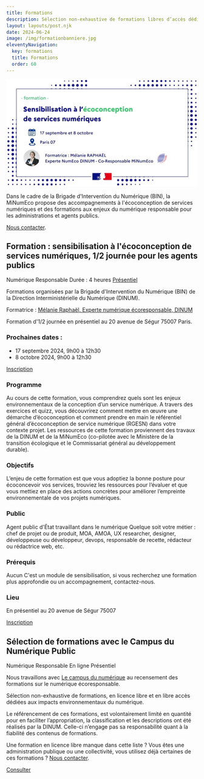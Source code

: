 ```yaml
---
title: Formations
description: Sélection non-exhaustive de formations libres d’accès dédiés aux impacts environnementaux du numérique
layout: layouts/post.njk
date: 2024-06-24
image: /img/formationbanniere.jpg
eleventyNavigation:
  key: formations
  title: Formations
  order: 60
---
```

![Visuel de la formation](/img/formationbanniere.jpg)

<div class="fr-highlight">

Dans le cadre de la Brigade d'Intervention du Numérique (BIN), la MiNumEco propose des accompagnements à l'écoconception de services numériques et des formations aux enjeux du numérique responsable pour les administrations et agents publics. 

[Nous contacter](/contact).

</div>

## Formation : sensibilisation à l'écoconception de services numériques, 1/2 journée pour les agents publics

<span class="fr-tag">Numérique Responsable</span> <span class="fr-tag">Durée : 4 heures</span> <span class="fr-tag">[Présentiel](https://ecoresponsable.numerique.gouv.fr/agenda/)</span>

Formations organisées par la Brigade d'Intervention du Numérique (BIN) de la Direction Interministérielle du Numérique (DINUM). 

Formatrice : <a href="https://fr.linkedin.com/in/melanieraphael" target="_blank" title="Nouvelle fenêtre : Page Linkedin de Mélanie Raphaël">Mélanie Raphaël, Experte numérique écoresponsable, DINUM</a>

Formation d'1/2 journée en présentiel au 20 avenue de Ségur 75007 Paris. 

### Prochaines dates :
- 17 septembre 2024, 9h00 à 12h30
- 8 octobre 2024, 9h00 à 12h30

<a href="https://www.demarches-simplifiees.fr/commencer/inscription-formation-ecoconception-2024" class="fr-btn" target="_blank" title="Nouvelle fenêtre : Inscription">Inscription</a>

### Programme
Au cours de cette formation, vous comprendrez quels sont les enjeux environnementaux de la conception d’un service numérique.
A travers des exercices et quizz, vous découvrirez comment mettre en œuvre une démarche d’écoconception et comment prendre en main le référentiel général d’écoconception de service numérique (RGESN) dans votre contexte projet.
Les ressources de cette formation proviennent des travaux de la DINUM et de la MiNumEco (co-pilotée avec le Ministère de la transition écologique et le Commissariat général au développement durable).

### Objectifs 
L’enjeu de cette formation est que vous adoptiez la bonne posture pour écoconcevoir vos services, trouviez les ressources pour l’évaluer et que vous mettiez en place des actions concrètes pour améliorer l’empreinte environnementale de vos projets numériques.

### Public
Agent public d'État travaillant dans le numérique
Quelque soit votre métier : chef de projet ou de produit, MOA, AMOA, UX researcher, designer, développeuse ou développeur, devops, responsable de recette, rédacteur ou rédactrice web, etc.

### Prérequis
Aucun
C'est un module de sensibilisation, si vous recherchez une formation plus approfondie ou un accompagnement, contactez-nous.

### Lieu 
En présentiel au 20 avenue de Ségur 75007 

<a href="https://www.demarches-simplifiees.fr/commencer/inscription-formation-ecoconception-2024" class="fr-btn" target="_blank" title="Nouvelle fenêtre : Inscription">Inscription</a>



## Sélection de formations avec le Campus du Numérique Public

<span class="fr-tag">Numérique Responsable</span> <span class="fr-tag">En ligne</span> <span class="fr-tag">Présentiel</span>

Nous travaillons avec <a href="https://campus.numerique.gouv.fr/catalogue/?themes=1&themes=2" target="_blank" title="Nouvelle fenêtre : Le campus du numérique thématique numérique écoresponsable">Le campus du numérique</a> au recensement des formations sur le numérique écoresponsable. 

Sélection non-exhaustive de formations, en licence libre et en libre accès dédiées aux impacts environnementaux du numérique.

Le référencement de ces formations, est volontairement limité en quantité pour en faciliter l’appropriation, la classification et les descriptions ont été réalisés par la DINUM. Celle-ci n’engage pas sa responsabilité quant à la fiabilité des contenus de formations.

Une formation en licence libre manque dans cette liste ? Vous êtes une administration publique ou une collectivité, vous utilisez déjà certaines de ces formations ? [Nous contacter](/contact).

<a href="https://campus.numerique.gouv.fr/catalogue/?themes=1&themes=2" class="fr-btn" target="_blank" title="Nouvelle fenêtre : les formations au numérique responsable sur le campus du numérique public">Consulter</a>
